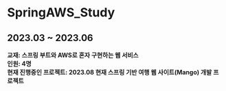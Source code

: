 # SpringAWS_Study
## 2023.03 ~ 2023.06
**교재: 스프링 부트와 AWS로 혼자 구현하는 웹 서비스**  
**인원: 4명**  
**현재 진행중인 프로젝트: 2023.08 현재 스프링 기반 여행 웹 사이트(Mango) 개발 프로젝트**  
